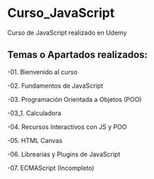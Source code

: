 # Curso_JavaScript
 Curso de JavaScript realizado en Udemy

## Temas o Apartados realizados:

-01. Bienvenido al curso

-02. Fundamentos de JavaScript

-03. Programación Orientada a Objetos (POO)

-03_1. Calculadora

-04. Recursos Interactivos con JS y POO

-05. HTML Canvas

-06. Librearías y Plugins de JavaScript 

-07. ECMAScript (Incompleto)
